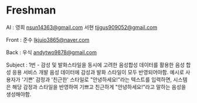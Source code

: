 # Freshman

AI :
    영희 nsun14363@gmail.com
    서현 tjjgus909052@gmail.com

Front :
    준수 lkjuio3865@naver.com

Back :
    우식 andytwo9878@gmail.com

Subject :
    1번 - 감성 및 발화스타일을 동시에 고려한 음성합성 데이터를 활용한 음성 합성 응용 서비스 개발
음성 데이터에 감성과 발화 스타일이 모두 반영되어야함. 예시로 사용자가 '기쁜' 감정과 '친근한' 스타일로 "안녕하세요!"라는 텍스트를 입력하면, 시스템은 해당 감정과 스타일을 반영하여 기쁘고 친근하게 "안녕하세요!"라고 말하는 음성을 생성해야함.
